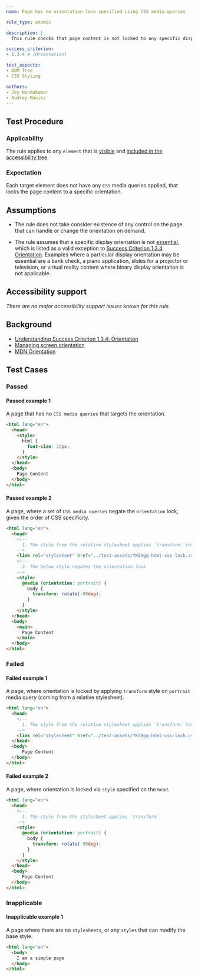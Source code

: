 ```yaml
---
name: Page has no orientation lock specified using CSS media queries

rule_type: atomic

description: |
  This rule checks that page content is not locked to any specific display orientation using CSS media queries, and the content is operable in all display orientations.

success_criterion:
- 1.3.4 # (Orientation)

test_aspects:
- DOM Tree
- CSS Styling

authors:
- Jey Nandakumar
- Audrey Maniez
---
```


## Test Procedure

### Applicability

The rule applies to any `element` that is [visible](#visible) and [included in the accessibility tree](#included-in-the-accessibility-tree).

### Expectation

Each target element does not have any `CSS` media queries applied, that locks the page content to a specific orientation.

## Assumptions

- The rule does not take consider existence of any control on the page that can handle or change the orientation on demand.

- The rule assumes that a specific display orientation is not [essential](https://www.w3.org/TR/WCAG21/#dfn-essential), which is listed as a valid exception to [Success Criterion 1.3.4 Orientation]((https://www.w3.org/WAI/WCAG21/Understanding/orientation.html)). Examples where a particular display orientation may be essential are a bank check, a piano application, slides for a projector or television, or virtual reality content where binary display orientation is not applicable.

## Accessibility support

*There are no major accessibility support issues known for this rule.*

## Background

- [Understanding Success Criterion 1.3.4: Orientation](https://www.w3.org/WAI/WCAG21/Understanding/orientation.html)
- [Managing screen orientation](https://developer.mozilla.org/en-US/docs/Web/API/CSS_Object_Model/Managing_screen_orientation)
- [MDN Orientation](https://developer.mozilla.org/en-US/docs/Web/CSS/@media/orientation)

## Test Cases

### Passed

#### Passed example 1

A page that has no `CSS media queries` that targets the orientation.

```html
<html lang="en">
  <head>
    <style>
      html {
        font-size: 22px;
      }
    </style>
  </head>
  <body>
    Page Content
  </body>
</html>
```

#### Passed example 2

A page, where a set of `CSS media queries` negate the `orientation` lock, given the order of CSS specificity.

```html
<html lang="en">
  <head>
    <!--
      1. The style from the relative stylesheet applies `transform: rotate(90deg)`
    -->
    <link rel="stylesheet" href="../test-assets/YK5Xgq-html-css-lock.css">
    <!--
      2. The below style negates the orientation lock
    -->
    <style>
      @media (orientation: portrait) {
        body {
          transform: rotate(-90deg);
        }
      }
    </style>
  </head>
  <body>
    <main>
      Page Content
    </main>
  </body>
</html>
```

### Failed

#### Failed example 1

A page, where orientation is locked by applying `transform` style on `portrait` media query (coming from a relative stylesheet).

```html
<html lang="en">
  <head>
    <!--
      1. The style from the relative stylesheet applies `transform: rotate(90deg)`
    -->
    <link rel="stylesheet" href="../test-assets/YK5Xgq-html-css-lock.css">
  </head>
  <body>
      Page Content
  </body>
</html>
```

#### Failed example 2

A page, where orientation is locked via `style` specified on the `head`.

```html
<html lang="en">
  <head>
    <!--
      1. The style from the stylesheet applies `transform`
    -->
    <style>
      @media (orientation: portrait) {
        body {
          transform: rotate(-90deg);
        }
      }
    </style>
  </head>
  <body>
      Page Content
  </body>
</html>
```

### Inapplicable

#### Inapplicable example 1

A page where there are no `stylesheets`, or any `styles` that can modify the base style.

```html
<html lang="en">
  <body>
    I am a simple page
  </body>
</html>
```